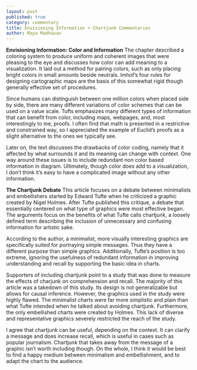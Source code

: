 ```yaml
---
layout: post
published: true
category: commentary
title: Envisioning Information + Chartjunk Commentaries
author: Maya Madhavan
---
```

**Envisioning Information: Color and Information**
The chapter described a coloring system to produce uniform and coherent images that were pleasing to the eye and discusses how color can add meaning to a visualization. It laid out a method for pairing colors, such as only placing bright colors in small amounts beside neutrals. Imhof’s four rules for designing cartographic maps are the basis of this somewhat rigid though generally effective set of procedures.

Since humans can distinguish between one million colors when placed side by side, there are many different variations of color schemes that can be used on a value scale. Tufts emphasizes many different types of information that can benefit from color, including maps, webpages, and, most interestingly to me, proofs. I often find that math is presented in a restrictive and constrained way, so I appreciated the example of Euclid’s proofs as a slight alternative to the ones we typically see.

Later on, the text discusses the drawbacks of color coding, namely that it affected by what surrounds it and its meaning can change with context. One way around these issues is to include redundant non color based information in diagram. Ultimately, though color does add to a visualization, I don’t think it’s easy to have a complicated image without any other information.

**The Chartjunk Debate**
This article focuses on a debate between minimalists and embellishers started by Edward Tufte when he criticized a graphic created by Nigel Holmes. After Tufte published this critique, a debate that essentially centered on what type of graphics were most effective began. The arguments focus on the benefits of what Tufte calls chartjunk, a loosely defined term describing the inclusion of unnecessary and confusing information for artistic sake.

According to the author, a minimalist, more visually interesting graphics are specifically suited for portraying simple messages. Thus they have a different purpose than simple graphics. Additionally, Tufte’s position is too extreme, ignoring the usefulness of redundant information in improving understanding and recall by supporting the basic idea in charts. 

Supporters of including chartjunk point to a study that was done to measure the effects of charjunk on comprehension and recall. The majority of this article was a takedown of this study. Its design is not generalizable but allows for causal inference. However, the graphics used in the study were highly flawed. The minimalist charts were far more simplistic and plain than what Tufte intended when he talked about avoiding chartjunk. Furthermore, the only embellished charts were created by Holmes. This lack of diverse and representative graphics severely restricted the reach of the study. 

I agree that chartjunk can be useful, depending on the context. It can clarify a message and does increase recall, which is useful in cases such as popular journalism. Chartjunk that takes away from the message of a graphic isn’t worth including though. On the whole, I think it would be best to find a happy medium between minimalism and embellishment, and to adapt the chart to the audience. 


